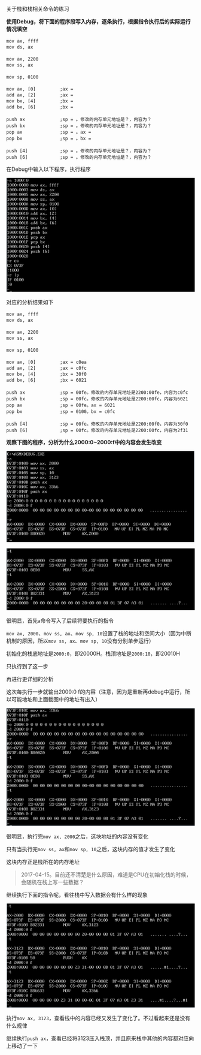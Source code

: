 关于栈和栈相关命令的练习

**使用Debug，将下面的程序段写入内存，逐条执行，根据指令执行后的实际运行情况填空**

```
mov ax, ffff
mov ds, ax

mov ax, 2200
mov ss, ax

mov sp, 0100

mov ax, [0]         ;ax = 
add ax, [2]         ;ax = 
mov bx, [4]         ;bx = 
add bx, [6]         ;bx = 

push ax             ;sp = 。修改的内存单元地址是？，内容为？
push bx             ;sp = 。修改的内存单元地址是？，内容为？
pop ax              ;sp = 。ax = 
pop bx              ;sp = 。bx = 

push [4]            ;sp = 。修改的内存单元地址是？，内容为？
push [6]            ;sp = 。修改的内存单元地址是？，内容为？
```

在Debug中输入以下程序，执行程序

![image](./image/01.png)

对应的分析结果如下

```
mov ax, ffff
mov ds, ax

mov ax, 2200
mov ss, ax

mov sp, 0100

mov ax, [0]         ;ax = c0ea
add ax, [2]         ;ax = c0fc
mov bx, [4]         ;bx = 30f0
add bx, [6]         ;bx = 6021

push ax             ;sp = 00fe。修改的内存单元地址是2200:00fe，内容为c0fc
push bx             ;sp = 00fc。修改的内存单元地址是2200:00fc，内容为6021
pop ax              ;sp = 00fe。ax = 6021
pop bx              ;sp = 0100。bx = c0fc

push [4]            ;sp = 00fe。修改的内存单元地址是2200:00f0，内容为30f0
push [6]            ;sp = 00fc。修改的内存单元地址是2200:00fc，内容为2f31
```

**观察下图的程序，分析为什么2000:0~2000:f中的内容会发生改变**

![image](./image/02.png)

![image](./image/03.png)

很明显，首先`a`命令写入了后续将要执行的指令

`mov ax, 2000`、`mov ss, ax`、`mov sp, 10`设置了栈的地址和空间大小（因为中断机制的原因，所以`mov ss, ax`、`mov sp, 10`没有分别单步运行）

初始化的栈底地址是`2000:0`，即20000H。栈顶地址是`2000:10`，即20010H

只执行到了这一步

再进行更详细的分析

这次每执行一步就输出2000:0 f的内容（注意，因为是重新再debug中运行，所以可能地址和上面截图中的地址有出入）

![image](./image/04.png)

很明显，执行完`mov ax, 2000`之后，这块地址的内容没有变化

只有当执行完`mov ss, ax`和`mov sp, 10`之后，这块内存的值才发生了变化

这块内存正是栈所在的内存地址

>2017-04-15。目前还不清楚是什么原因，难道是CPU在初始化栈的时候，会随机在栈上写一些数据？

继续执行下面的指令呢，看往栈中写入数据会有什么样的现象

![image](./image/05.png)

执行`mov ax, 3123`，查看栈中的内容已经又发生了变化了。不过看起来还是没有什么规律

继续执行`push ax`，查看已经将3123压入栈顶，并且原来栈中其他的内容都对应向上移动了一下

